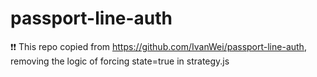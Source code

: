 # passport-line-auth

❗❗ This repo copied from https://github.com/IvanWei/passport-line-auth, removing the logic of forcing state=true in strategy.js
